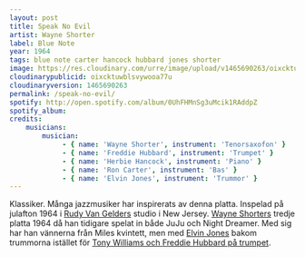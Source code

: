 ```yaml
---
layout: post
title: Speak No Evil
artist: Wayne Shorter
label: Blue Note
year: 1964
tags: blue note carter hancock hubbard jones shorter
image: https://res.cloudinary.com/urre/image/upload/v1465690263/oixcktuwblsvywooa77u.jpg
cloudinarypublicid: oixcktuwblsvywooa77u
cloudinaryversion: 1465690263
permalink: /speak-no-evil/
spotify: http://open.spotify.com/album/0UhFHMnSg3uMcik1RAddpZ
spotify_album: 
credits:
    musicians:
        musician:
             - { name: 'Wayne Shorter', instrument: 'Tenorsaxofon' }
             - { name: 'Freddie Hubbard', instrument: 'Trumpet' }
             - { name: 'Herbie Hancock', instrument: 'Piano' }
             - { name: 'Ron Carter', instrument: 'Bas' }
             - { name: 'Elvin Jones', instrument: 'Trummor' }
---
```


Klassiker. Många jazzmusiker har inspirerats av denna platta. Inspelad på julafton 1964 i <a href="http://en.wikipedia.org/wiki/Rudy_Van_Gelder">Rudy Van Gelders</a> studio i New Jersey.
<a href="http://sv.wikipedia.org/wiki/Wayne_Shorter">Wayne Shorters</a> tredje platta 1964 då han tidigare spelat in både JuJu och Night Dreamer. Med sig har han vännerna från Miles kvintett, men med <a href="http://sv.wikipedia.org/wiki/Elvin_Jones">Elvin Jones</a> bakom trummorna istället för <a href="http://en.wikipedia.org/wiki/Tony_Williams">Tony Williams och </a><a href="http://en.wikipedia.org/wiki/Freddie_Hubbard">Freddie Hubbard</a><a href="http://en.wikipedia.org/wiki/Tony_Williams"> på trumpet</a>.